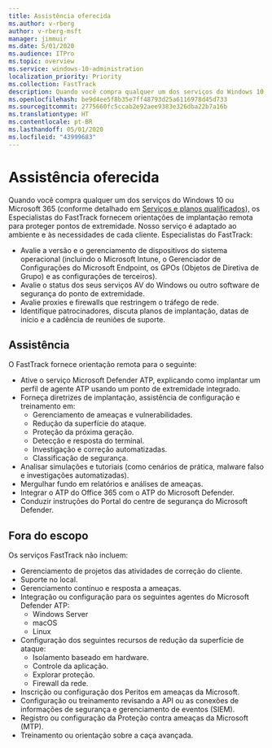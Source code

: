 ```yaml
---
title: Assistência oferecida
ms.author: v-rberg
author: v-rberg-msft
manager: jimmuir
ms.date: 5/01/2020
ms.audience: ITPro
ms.topic: overview
ms.service: windows-10-administration
localization_priority: Priority
ms.collection: FastTrack
description: Quando você compra qualquer um dos serviços do Windows 10 ou Microsoft 365, os Especialistas do FastTrack fornecem orientações de implantação remota para proteger pontos de extremidade. Nosso serviço é adaptado ao ambiente e às necessidades de cada cliente.
ms.openlocfilehash: be9d4ee5f8b35e7ff48793d25a6116978d45d733
ms.sourcegitcommit: 2775660fc5ccab2e92aee9383e326dba22b7a16b
ms.translationtype: HT
ms.contentlocale: pt-BR
ms.lasthandoff: 05/01/2020
ms.locfileid: "43999683"
---
```

# <a name="assistance-offered"></a>Assistência oferecida  

Quando você compra qualquer um dos serviços do Windows 10 ou Microsoft 365 (conforme detalhado em [Serviços e planos qualificados](M365-eligible-services-and-plans.md)), os Especialistas do FastTrack fornecem orientações de implantação remota para proteger pontos de extremidade. Nosso serviço é adaptado ao ambiente e às necessidades de cada cliente. Especialistas do FastTrack:
- Avalie a versão e o gerenciamento de dispositivos do sistema operacional (incluindo o Microsoft Intune, o Gerenciador de Configurações do Microsoft Endpoint, os GPOs (Objetos de Diretiva de Grupo) e as configurações de terceiros).
- Avalie o status dos seus serviços AV do Windows ou outro software de segurança do ponto de extremidade.
- Avalie proxies e firewalls que restringem o tráfego de rede.
- Identifique patrocinadores, discuta planos de implantação, datas de início e a cadência de reuniões de suporte.

## <a name="assistance"></a>Assistência

O FastTrack fornece orientação remota para o seguinte:
- Ative o serviço Microsoft Defender ATP, explicando como implantar um perfil de agente ATP usando um ponto de extremidade integrado.
- Forneça diretrizes de implantação, assistência de configuração e treinamento em:
    - Gerenciamento de ameaças e vulnerabilidades.
    - Redução da superfície do ataque.
    - Proteção da próxima geração.
    - Detecção e resposta do terminal.
    - Investigação e correção automatizadas.
    - Classificação de segurança.
- Analisar simulações e tutoriais (como cenários de prática, malware falso e investigações automatizadas).
- Mergulhar fundo em relatórios e análises de ameaças.
- Integrar o ATP do Office 365 com o ATP do Microsoft Defender.
- Conduzir instruções do Portal do centre de segurança do Microsoft Defender.

## <a name="out-of-scope"></a>Fora do escopo

Os serviços FastTrack não incluem:
- Gerenciamento de projetos das atividades de correção do cliente.
- Suporte no local.
- Gerenciamento contínuo e resposta a ameaças.
- Integração ou configuração para os seguintes agentes do Microsoft Defender ATP:
   - Windows Server
   - macOS
   - Linux
- Configuração dos seguintes recursos de redução da superfície de ataque:
    - Isolamento baseado em hardware.
    - Controle da aplicação.
    - Explorar proteção.
    - Firewall da rede.
- Inscrição ou configuração dos Peritos em ameaças da Microsoft.
- Configuração ou treinamento revisando a API ou as conexões de informações de segurança e gerenciamento de eventos (SIEM).
- Registro ou configuração da Proteção contra ameaças da Microsoft (MTP).
- Treinamento ou orientação sobre a caça avançada.
